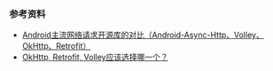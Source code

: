 
### 参考资料

- [Android主流网络请求开源库的对比（Android-Async-Http、Volley、OkHttp、Retrofit）](http://blog.csdn.net/carson_ho/article/details/52171976)
- [OkHttp, Retrofit, Volley应该选择哪一个？](https://www.jianshu.com/p/77d418e7b5d6)
